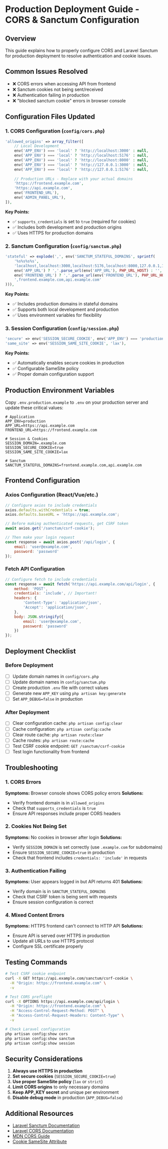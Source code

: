 # Production Deployment Guide - CORS & Sanctum Configuration

## Overview
This guide explains how to properly configure CORS and Laravel Sanctum for production deployment to resolve authentication and cookie issues.

## Common Issues Resolved
- ❌ CORS errors when accessing API from frontend
- ❌ Sanctum cookies not being sent/received
- ❌ Authentication failing in production
- ❌ "blocked sanctum cookie" errors in browser console

## Configuration Files Updated

### 1. CORS Configuration (`config/cors.php`)
```php
'allowed_origins' => array_filter([
    // Local Development
    env('APP_ENV') === 'local' ? 'http://localhost:3000' : null,
    env('APP_ENV') === 'local' ? 'http://localhost:5176' : null,
    env('APP_ENV') === 'local' ? 'http://localhost:8000' : null,
    env('APP_ENV') === 'local' ? 'http://127.0.0.1:3000' : null,
    env('APP_ENV') === 'local' ? 'http://127.0.0.1:5176' : null,
    
    // Production URLs - Replace with your actual domains
    'https://frontend.example.com',
    'https://api.example.com',
    env('FRONTEND_URL'),
    env('ADMIN_PANEL_URL'),
]),
```

**Key Points:**
- ✅ `supports_credentials` is set to `true` (required for cookies)
- ✅ Includes both development and production origins
- ✅ Uses HTTPS for production domains

### 2. Sanctum Configuration (`config/sanctum.php`)
```php
'stateful' => explode(',', env('SANCTUM_STATEFUL_DOMAINS', sprintf(
    '%s%s%s%s',
    'localhost,localhost:3000,localhost:5176,localhost:8000,127.0.0.1,127.0.0.1:3000,127.0.0.1:5176,127.0.0.1:8000',
    env('APP_URL') ? ','.parse_url(env('APP_URL'), PHP_URL_HOST) : '',
    env('FRONTEND_URL') ? ','.parse_url(env('FRONTEND_URL'), PHP_URL_HOST) : '',
    ',frontend.example.com,api.example.com'
))),
```

**Key Points:**
- ✅ Includes production domains in stateful domains
- ✅ Supports both local development and production
- ✅ Uses environment variables for flexibility

### 3. Session Configuration (`config/session.php`)
```php
'secure' => env('SESSION_SECURE_COOKIE', env('APP_ENV') === 'production'),
'same_site' => env('SESSION_SAME_SITE_COOKIE', 'lax'),
```

**Key Points:**
- ✅ Automatically enables secure cookies in production
- ✅ Configurable SameSite policy
- ✅ Proper domain configuration support

## Production Environment Variables

Copy `.env.production.example` to `.env` on your production server and update these critical values:

```env
# Application
APP_ENV=production
APP_URL=https://api.example.com
FRONTEND_URL=https://frontend.example.com

# Session & Cookies
SESSION_DOMAIN=.example.com
SESSION_SECURE_COOKIE=true
SESSION_SAME_SITE_COOKIE=lax

# Sanctum
SANCTUM_STATEFUL_DOMAINS=frontend.example.com,api.example.com
```

## Frontend Configuration

### Axios Configuration (React/Vue/etc.)
```javascript
// Configure axios to include credentials
axios.defaults.withCredentials = true;
axios.defaults.baseURL = 'https://api.example.com';

// Before making authenticated requests, get CSRF token
await axios.get('/sanctum/csrf-cookie');

// Then make your login request
const response = await axios.post('/api/login', {
    email: 'user@example.com',
    password: 'password'
});
```

### Fetch API Configuration
```javascript
// Configure fetch to include credentials
const response = await fetch('https://api.example.com/api/login', {
    method: 'POST',
    credentials: 'include', // Important!
    headers: {
        'Content-Type': 'application/json',
        'Accept': 'application/json',
    },
    body: JSON.stringify({
        email: 'user@example.com',
        password: 'password'
    })
});
```

## Deployment Checklist

### Before Deployment
- [ ] Update domain names in `config/cors.php`
- [ ] Update domain names in `config/sanctum.php`
- [ ] Create production `.env` file with correct values
- [ ] Generate new `APP_KEY` using `php artisan key:generate`
- [ ] Set `APP_DEBUG=false` in production

### After Deployment
- [ ] Clear configuration cache: `php artisan config:clear`
- [ ] Cache configuration: `php artisan config:cache`
- [ ] Clear route cache: `php artisan route:clear`
- [ ] Cache routes: `php artisan route:cache`
- [ ] Test CSRF cookie endpoint: `GET /sanctum/csrf-cookie`
- [ ] Test login functionality from frontend

## Troubleshooting

### 1. CORS Errors
**Symptoms:** Browser console shows CORS policy errors
**Solutions:**
- Verify frontend domain is in `allowed_origins`
- Check that `supports_credentials` is `true`
- Ensure API responses include proper CORS headers

### 2. Cookies Not Being Set
**Symptoms:** No cookies in browser after login
**Solutions:**
- Verify `SESSION_DOMAIN` is set correctly (use `.example.com` for subdomains)
- Ensure `SESSION_SECURE_COOKIE=true` in production
- Check that frontend includes `credentials: 'include'` in requests

### 3. Authentication Failing
**Symptoms:** User appears logged in but API returns 401
**Solutions:**
- Verify domain is in `SANCTUM_STATEFUL_DOMAINS`
- Check that CSRF token is being sent with requests
- Ensure session configuration is correct

### 4. Mixed Content Errors
**Symptoms:** HTTPS frontend can't connect to HTTP API
**Solutions:**
- Ensure API is served over HTTPS in production
- Update all URLs to use HTTPS protocol
- Configure SSL certificate properly

## Testing Commands

```bash
# Test CSRF cookie endpoint
curl -X GET https://api.example.com/sanctum/csrf-cookie \
  -H "Origin: https://frontend.example.com" \
  -v

# Test CORS preflight
curl -X OPTIONS https://api.example.com/api/login \
  -H "Origin: https://frontend.example.com" \
  -H "Access-Control-Request-Method: POST" \
  -H "Access-Control-Request-Headers: Content-Type" \
  -v

# Check Laravel configuration
php artisan config:show cors
php artisan config:show sanctum
php artisan config:show session
```

## Security Considerations

1. **Always use HTTPS in production**
2. **Set secure cookies** (`SESSION_SECURE_COOKIE=true`)
3. **Use proper SameSite policy** (`lax` or `strict`)
4. **Limit CORS origins** to only necessary domains
5. **Keep APP_KEY secret** and unique per environment
6. **Disable debug mode** in production (`APP_DEBUG=false`)

## Additional Resources

- [Laravel Sanctum Documentation](https://laravel.com/docs/sanctum)
- [Laravel CORS Documentation](https://github.com/fruitcake/laravel-cors)
- [MDN CORS Guide](https://developer.mozilla.org/en-US/docs/Web/HTTP/CORS)
- [Cookie SameSite Attribute](https://developer.mozilla.org/en-US/docs/Web/HTTP/Headers/Set-Cookie/SameSite)
